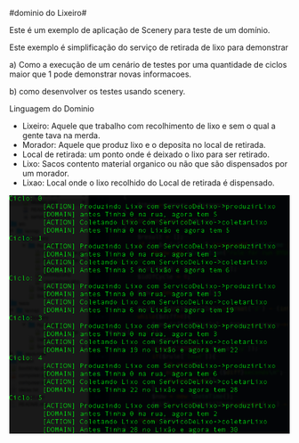 #dominio do Lixeiro#

Este é um exemplo de aplicação de Scenery para teste de um domínio. 

Este exemplo é simplificação do serviço de retirada de lixo para demonstrar

a) Como a execução de um cenário de testes por uma quantidade de ciclos maior que 1 pode demonstrar novas informacoes.

b) como desenvolver os testes usando scenery.


Linguagem do Dominio
* Lixeiro: Aquele que trabalho com recolhimento  de lixo e sem o qual a gente tava na merda.
* Morador: Aquele que produz lixo e o deposita no local de retirada.
* Local de retirada: um ponto onde é deixado o lixo para ser retirado.
* Lixo: Sacos contento material organico ou não que são dispensados por um morador.
* Lixao: Local onde o lixo recolhido do Local de retirada é dispensado.


![resultado](https://github.com/iannsp/scenery/blob/master/Samples/DomainLixo/sample_message_output.png)
